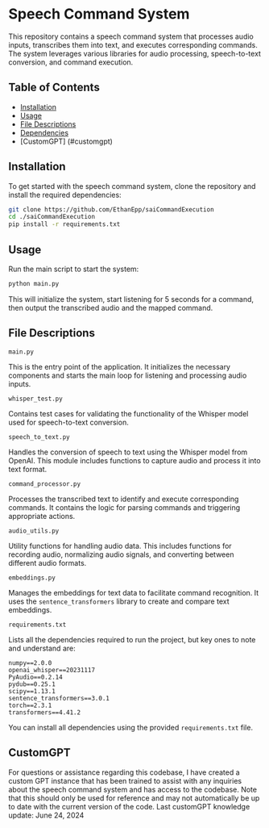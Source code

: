 # Speech Command System

This repository contains a speech command system that processes audio inputs, transcribes them into text, and executes corresponding commands. The system leverages various libraries for audio processing, speech-to-text conversion, and command execution.

## Table of Contents
- [Installation](#installation)
- [Usage](#usage)
- [File Descriptions](#file-descriptions)
- [Dependencies](#dependencies)
- [CustomGPT] (#customgpt)

## Installation

To get started with the speech command system, clone the repository and install the required dependencies:

```bash
git clone https://github.com/EthanEpp/saiCommandExecution
cd ./saiCommandExecution
pip install -r requirements.txt
```

## Usage

Run the main script to start the system:

```bash
python main.py
```

This will initialize the system, start listening for 5 seconds for a command, then output the transcribed audio and the mapped command.

## File Descriptions

`main.py`

This is the entry point of the application. It initializes the necessary components and starts the main loop for listening and processing audio inputs.

`whisper_test.py`

Contains test cases for validating the functionality of the Whisper model used for speech-to-text conversion.

`speech_to_text.py`

Handles the conversion of speech to text using the Whisper model from OpenAI. This module includes functions to capture audio and process it into text format.

`command_processor.py`

Processes the transcribed text to identify and execute corresponding commands. It contains the logic for parsing commands and triggering appropriate actions.

`audio_utils.py`

Utility functions for handling audio data. This includes functions for recording audio, normalizing audio signals, and converting between different audio formats.

`embeddings.py`

Manages the embeddings for text data to facilitate command recognition. It uses the `sentence_transformers` library to create and compare text embeddings.

`requirements.txt`

Lists all the dependencies required to run the project, but key ones to note and understand are:

```plaintext
numpy==2.0.0
openai_whisper==20231117
PyAudio==0.2.14
pydub==0.25.1
scipy==1.13.1
sentence_transformers==3.0.1
torch==2.3.1
transformers==4.41.2
```
You can install all dependencies using the provided `requirements.txt` file.


## CustomGPT

For questions or assistance regarding this codebase, I have created a custom GPT instance that has been trained to assist with any inquiries about the speech command system and has access to the codebase. Note that this should only be used for reference and may not automatically be up to date with the current version of the code. Last customGPT knowledge update: June 24, 2024
